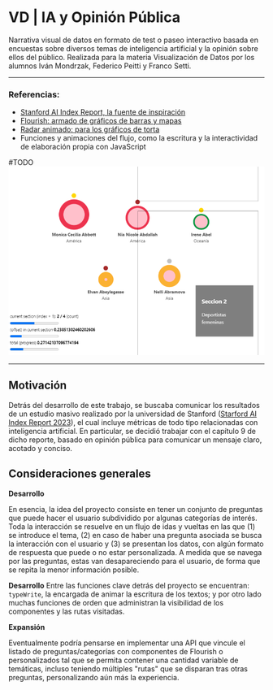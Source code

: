 # VD | IA y Opinión Pública

Narrativa visual de datos en formato de test o paseo interactivo basada en encuestas sobre diversos temas de inteligencia artificial y la opinión sobre ellos del público. Realizada para la materia Visualización de Datos por los alumnos Iván Mondrzak, Federico Peitti y Franco Setti.

---

### Referencias:

- [Stanford AI Index Report, la fuente de inspiración](https://aiindex.stanford.edu/report/)
- [Flourish: armado de gráficos de barras y mapas](https://flourish.studio/)
- [Radar animado: para los gráficos de torta](https://codepen.io/vii120/pen/yLGYqJq)
- Funciones y animaciones del flujo, como la escritura y la interactividad de elaboración propia con JavaScript

#TODO
![thumbnail](thumbnail.png)

---

## Motivación

Detrás del desarrollo de este trabajo, se buscaba comunicar los resultados de un estudio masivo realizado por la universidad de Stanford ([Starford AI Index Report 2023](https://aiindex.stanford.edu/report/)), el cual incluye métricas de todo tipo relacionadas con inteligencia artificial. En particular, se decidió trabajar con el capítulo 9 de dicho reporte, basado en opinión pública para comunicar un mensaje claro, acotado y conciso.

## Consideraciones generales

**Desarrollo**

En esencia, la idea del proyecto consiste en tener un conjunto de preguntas que puede hacer el usuario subdividido por algunas categorías de interés. Toda la interacción se resuelve en un flujo de idas y vueltas en las que (1) se introduce el tema, (2) en caso de haber una pregunta asociada se busca la interacción con el usuario y (3) se presentan los datos, con algún formato de respuesta que puede o no estar personalizada. A medida que se navega por las preguntas, estas van desapareciendo para el usuario, de forma que se repita la menor información posible.

**Desarrollo**
Entre las funciones clave detrás del proyecto se encuentran: `typeWrite`, la encargada de animar la escritura de los textos; y por otro lado muchas funciones de orden que administran la visibilidad de los componentes y las rutas visitadas.

**Expansión**

Eventualmente podría pensarse en implementar una API que vincule el listado de preguntas/categorías con componentes de Flourish o personalizados tal que se permita contener una cantidad variable de temáticas, incluso teniendo múltiples "rutas" que se disparan tras otras preguntas, personalizando aún más la experiencia.

